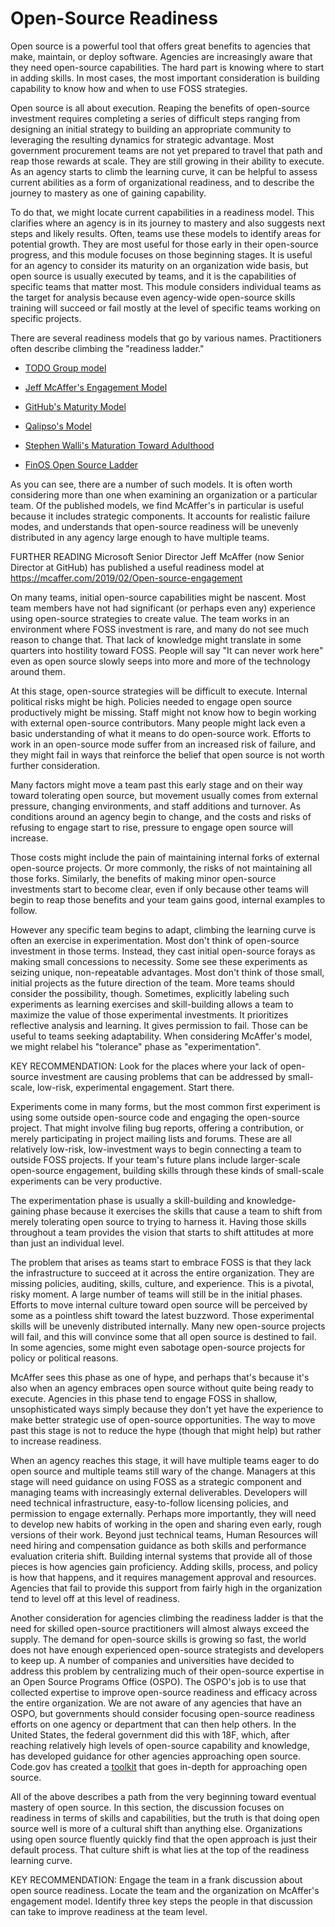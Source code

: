 # Open-Source Readiness

Open source is a powerful tool that offers great benefits to agencies
that make, maintain, or deploy software.  Agencies are increasingly
aware that they need open-source capabilities.  The hard part is
knowing where to start in adding skills.  In most cases, the most
important consideration is building capability to know how and when to
use FOSS strategies.

Open source is all about execution.  Reaping the benefits of open-source
investment requires completing a series of difficult steps
ranging from designing an initial strategy to building an appropriate
community to leveraging the resulting dynamics for strategic
advantage.  Most government procurement teams are not yet prepared to
travel that path and reap those rewards at scale.  They are still
growing in their ability to execute.  As an agency starts to climb the
learning curve, it can be helpful to assess current abilities as a
form of organizational readiness, and to describe the journey to
mastery as one of gaining capability.

To do that, we might locate current capabilities in a readiness model.
This clarifies where an agency is in its journey to mastery and also
suggests next steps and likely results.  Often, teams use these models
to identify areas for potential growth.  They are most useful for
those early in their open-source progress, and this module focuses on
those beginning stages.  It is useful for an agency to consider its
maturity on an organization wide basis, but open source is usually
executed by teams, and it is the capabilities of specific teams that
matter most.  This module considers individual teams as the target for
analysis because even agency-wide open-source skills training will
succeed or fail mostly at the level of specific teams working on
specific projects.

There are several readiness models that go by various names.
Practitioners often describe climbing the "readiness ladder."

 * [TODO Group model](https://github.com/todogroup/ospo101/blob/main/module2/README.md#climbing-the-open-source-ladder)

 * [Jeff McAffer's Engagement Model](https://mcaffer.com/2019/02/Open-source-engagement)

 * [GitHub's Maturity Model](https://github.com/github/maturity-model)

 * [Qalipso's Model](https://en.wikipedia.org/wiki/OpenSource_Maturity_Model)

 * [Stephen Walli's Maturation Toward Adulthood](https://opensource.com/life/15/4/what-does-an-adult-look-like-in-an-open-source-community)

 * [FinOS Open Source Ladder](https://www.finos.org/hubfs/FINOS/website/pages/community/Open%20Source%20Readiness%20Roadmap%20-%203.10.2018.png)

As you can see, there are a number of such models.  It is often worth
considering more than one when examining an organization or a
particular team.  Of the published models, we find McAffer's in
particular is useful because it includes strategic components.  It
accounts for realistic failure modes, and understands that open-source
readiness will be unevenly distributed in any agency large enough to
have multiple teams.


FURTHER READING Microsoft Senior Director Jeff McAffer (now Senior Director at GitHub) has published a
  useful readiness model at
  https://mcaffer.com/2019/02/Open-source-engagement

On many teams, initial open-source capabilities might be nascent.
Most team members have not had significant (or perhaps even any)
experience using open-source strategies to create value.  The team
works in an environment where FOSS investment is rare, and many do not
see much reason to change that.  That lack of knowledge might
translate in some quarters into hostility toward FOSS.  People will
say "It can never work here" even as open source slowly seeps into
more and more of the technology around them.

At this stage, open-source strategies will be difficult to execute.
Internal political risks might be high.  Policies needed to engage
open source productively might be missing.  Staff might not know how
to begin working with external open-source contributors.  Many people
might lack even a basic understanding of what it means to do open-source
work.  Efforts to work in an open-source mode suffer from an
increased risk of failure, and they might fail in ways that reinforce
the belief that open source is not worth further consideration.

Many factors might move a team past this early stage and on their way
toward tolerating open source, but movement usually comes from
external pressure, changing environments, and staff additions and
turnover.  As conditions around an agency begin to change, and the
costs and risks of refusing to engage start to rise, pressure to
engage open source will increase.

Those costs might include the pain of maintaining internal forks of
external open-source projects. Or more commonly, the risks of not
maintaining all those forks.  Similarly, the benefits of making minor
open-source investments start to become clear, even if only because
other teams will begin to reap those benefits and your team gains
good, internal examples to follow.

However any specific team begins to adapt, climbing the learning curve
is often an exercise in experimentation.  Most don't think of open-source
investment in those terms.  Instead, they cast initial open-source
forays as making small concessions to necessity.  Some see
these experiments as seizing unique, non-repeatable advantages.  Most
don't think of those small, initial projects as the future direction
of the team.  More teams should consider the possibility, though.
Sometimes, explicitly labeling such experiments as learning exercises
and skill-building allows a team to maximize the value of those
experimental investments.  It prioritizes reflective analysis and
learning.  It gives permission to fail.  Those can be useful to teams
seeking adaptability.  When considering McAffer's model, we might
relabel his "tolerance" phase as "experimentation".

KEY RECOMMENDATION: Look for the places where your lack of open-source
  investment are causing problems that can be addressed by
  small-scale, low-risk, experimental engagement.  Start there.

Experiments come in many forms, but the most common first experiment
is using some outside open-source code and engaging the open-source
project.  That might involve filing bug reports, offering a
contribution, or merely participating in project mailing lists and
forums.  These are all relatively low-risk, low-investment ways to
begin connecting a team to outside FOSS projects.  If your team's
future plans include larger-scale open-source engagement, building
skills through these kinds of small-scale experiments can be very
productive.

The experimentation phase is usually a skill-building and
knowledge-gaining phase because it exercises the skills that cause a
team to shift from merely tolerating open source to trying to harness
it.  Having those skills throughout a team provides the vision that
starts to shift attitudes at more than just an individual level.

The problem that arises as teams start to embrace FOSS is that they
lack the infrastructure to succeed at it across the entire
organization.  They are missing policies, auditing, skills, culture,
and experience.  This is a pivotal, risky moment.  A large number of
teams will still be in the initial phases.  Efforts to move internal
culture toward open source will be perceived by some as a pointless
shift toward the latest buzzword.  Those experimental skills will be
unevenly distributed internally.  Many new open-source projects will
fail, and this will convince some that all open source is destined to
fail.  In some agencies, some might even sabotage open-source projects
for policy or political reasons.

McAffer sees this phase as one of hype, and perhaps that's because
it's also when an agency embraces open source without quite being
ready to execute.  Agencies in this phase tend to engage FOSS in
shallow, unsophisticated ways simply because they don't yet have the
experience to make better strategic use of open-source opportunities.
The way to move past this stage is not to reduce the hype (though that
might help) but rather to increase readiness.

When an agency reaches this stage, it will have multiple teams eager
to do open source and multiple teams still wary of the change.
Managers at this stage will need guidance on using FOSS as a strategic
component and managing teams with increasingly external deliverables.
Developers will need technical infrastructure, easy-to-follow
licensing policies, and permission to engage externally.  Perhaps more
importantly, they will need to develop new habits of working in the
open and sharing even early, rough versions of their work.  Beyond
just technical teams, Human Resources will need hiring and
compensation guidance as both skills and performance evaluation
criteria shift.  Building internal systems that provide all of those
pieces is how agencies gain proficiency.  Adding skills, process, and
policy is how that happens, and it requires management approval and
resources.  Agencies that fail to provide this support from fairly
high in the organization tend to level off at this level of readiness.

Another consideration for agencies climbing the readiness ladder is
that the need for skilled open-source practitioners will almost always
exceed the supply.  The demand for open-source skills is growing so
fast, the world does not have enough experienced open-source
strategists and developers to keep up.  A number of companies and
universities have decided to address this problem by centralizing much
of their open-source expertise in an Open Source Programs Office
(OSPO).  The OSPO's job is to use that collected expertise to improve
open-source readiness and efficacy across the entire organization.  We
are not aware of any agencies that have an OSPO, but governments
should consider focusing open-source readiness efforts on one agency
or department that can then help others.  In the United States, the
federal government did this with 18F, which, after reaching relatively
high levels of open-source capability and knowledge, has developed
guidance for other agencies approaching open source. Code.gov has created a [toolkit](https://github.com/GSA/code-gov-open-source-toolkit) that goes in-depth for approaching open source.

All of the above describes a path from the very beginning toward
eventual mastery of open source.  In this section, the discussion
focuses on readiness in terms of skills and capabilities, but the
truth is that doing open source well is more of a cultural shift than
anything else. Organizations using open source fluently quickly find
that the open approach is just their default process.  That culture
shift is what lies at the top of the readiness learning curve.

KEY RECOMMENDATION: Engage the team in a frank discussion about open
  source readiness.  Locate the team and the organization on McAffer's
  engagement model.  Identify three key steps the people in that
  discussion can take to improve readiness at the team level.
